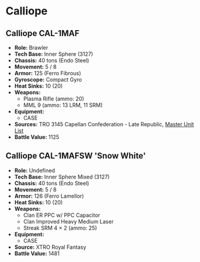 # Calliope
## Calliope CAL-1MAF
- **Role:** Brawler
- **Tech Base:** Inner Sphere (3127)
- **Chassis:** 40 tons (Endo Steel)
- **Movement:** 5 / 8
- **Armor:** 125 (Ferro Fibrous)
- **Gyroscope:** Compact Gyro
- **Heat Sinks:** 10 (20)
- **Weapons:**
  - Plasma Rifle (ammo: 20)
  - MML 9 (ammo: 13 LRM, 11 SRM)
- **Equipment:**
  - CASE
- **Sources:** TRO 3145 Capellan Confederation - Late Republic, [Master Unit List](http://masterunitlist.info/Unit/Details/6457/calliope-cal-1maf)
- **Battle Value:** 1125

## Calliope CAL-1MAFSW 'Snow White'
- **Role:** Undefined
- **Tech Base:** Inner Sphere Mixed (3127)
- **Chassis:** 40 tons (Endo Steel)
- **Movement:** 5 / 8
- **Armor:** 126 (Ferro Lamellor)
- **Heat Sinks:** 10 (20)
- **Weapons:**
  - Clan ER PPC w/ PPC Capacitor
  - Clan Improved Heavy Medium Laser
  - Streak SRM 4 × 2 (ammo: 25)
- **Equipment:**
  - CASE
- **Source:** XTRO Royal Fantasy
- **Battle Value:** 1481


